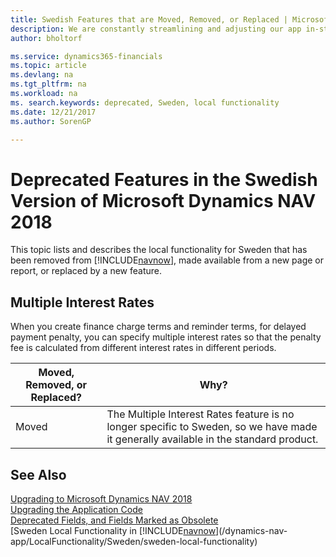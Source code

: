 ```yaml
---
title: Swedish Features that are Moved, Removed, or Replaced | Microsoft Docs
description: We are constantly streamlining and adjusting our app in-step with market developments. Read about the features for Sweden that we have moved, removed, or replaced.
author: bholtorf

ms.service: dynamics365-financials
ms.topic: article
ms.devlang: na
ms.tgt_pltfrm: na
ms.workload: na
ms. search.keywords: deprecated, Sweden, local functionality
ms.date: 12/21/2017
ms.author: SorenGP

---
```


# Deprecated Features in the Swedish Version of Microsoft Dynamics NAV 2018
This topic lists and describes the local functionality for Sweden that has been removed from [!INCLUDE[navnow](includes/navnow_md.md)], made available from a new page or report, or replaced by a new feature.

## Multiple Interest Rates
When you create finance charge terms and reminder terms, for delayed payment penalty, you can specify multiple interest rates so that the penalty fee is calculated from different interest rates in different periods.

|Moved, Removed, or Replaced?|Why?|
|----|----|
|Moved| The Multiple Interest Rates feature is no longer specific to Sweden, so we have made it generally available in the standard product. |

## See Also
[Upgrading to Microsoft Dynamics NAV 2018](upgrading-to-microsoft-dynamics-nav.md)  
[Upgrading the Application Code](upgrading-the-application-code.md)  
[Deprecated Fields, and Fields Marked as Obsolete](deprecated-fields.md)  
[Sweden Local Functionality in [!INCLUDE[navnow](includes/navnow_md.md)](/dynamics-nav-app/LocalFunctionality/Sweden/sweden-local-functionality)  
